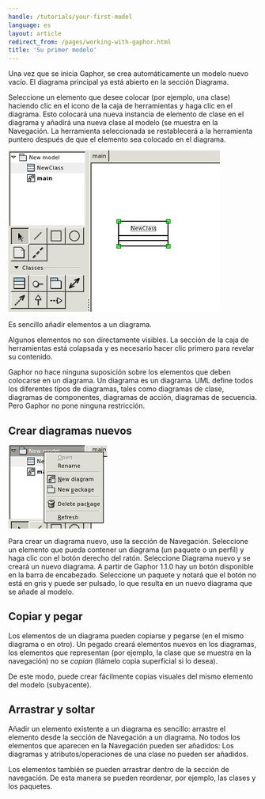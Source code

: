 ```yaml
---
handle: /tutorials/your-first-model
language: es
layout: article
redirect_from: /pages/working-with-gaphor.html
title: 'Su primer modelo'
---
```


Una vez que se inicia Gaphor, se crea automáticamente un modelo nuevo
vacío. El diagrama principal ya está abierto en la sección Diagrama.

Seleccione un elemento que desee colocar (por ejemplo, una clase) haciendo
clic en el icono de la caja de herramientas y haga clic en el diagrama. Esto
colocará una nueva instancia de elemento de clase en el diagrama y añadirá
una nueva clase al modelo (se muestra en la Navegación.  La herramienta
seleccionada se restablecerá a la herramienta puntero después de que el
elemento sea colocado en el diagrama.

![image](/images/oneclass.png)

Es sencillo añadir elementos a un diagrama.

Algunos elementos no son directamente visibles. La sección de la caja de
herramientas está colapsada y es necesario hacer clic primero para revelar
su contenido.

Gaphor no hace ninguna suposición sobre los elementos que deben colocarse en
un diagrama. Un diagrama es un diagrama. UML define todos los diferentes
tipos de diagramas, tales como diagramas de clase, diagramas de componentes,
diagramas de acción, diagramas de secuencia. Pero Gaphor no pone ninguna
restricción.

## Crear diagramas nuevos

![image](/images/navpopup.png)

Para crear un diagrama nuevo, use la sección de Navegación. Seleccione un
elemento que pueda contener un diagrama (un paquete o un perfil) y haga clic
con el botón derecho del ratón. Seleccione Diagrama nuevo y se creará un
nuevo diagrama. A partir de Gaphor 1.1.0 hay un botón disponible en la barra
de encabezado. Seleccione un paquete y notará que el botón no está en gris y
puede ser pulsado, lo que resulta en un nuevo diagrama que se añade al
modelo.

## Copiar y pegar

Los elementos de un diagrama pueden copiarse y pegarse (en el mismo diagrama
o en otro). Un pegado creará elementos nuevos en los diagramas, los
elementos que representan (por ejemplo, la clase que se muestra en la
navegación) no se *copian* (llámelo copia superficial si lo desea).

De este modo, puede crear fácilmente copias visuales del mismo elemento del
modelo (subyacente).

## Arrastrar y soltar

Añadir un elemento existente a un diagrama es sencillo: arrastre el elemento
desde la sección de Navegación a un diagrama. No todos los elementos que
aparecen en la Navegación pueden ser añadidos: Los diagramas y
atributos/operaciones de una clase no pueden ser añadidos.

Los elementos también se pueden arrastrar dentro de la sección de
navegación. De esta manera se pueden reordenar, por ejemplo, las clases y
los paquetes.

